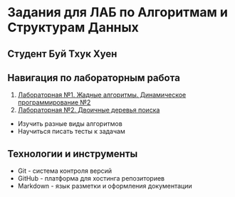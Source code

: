 # Задания для ЛАБ по Алгоритмам и Cтруктурам Данных
## Студент Буй Тхук Хуен
## Навигация по лабораторным работа
1. [Лабораторная №1. Жадные алгоритмы. Динамическое программирование №2](https://github.com/Buihuyen110/DSA_sem2/tree/daca0e224444eb31c0d0404097e050214e118fb3/Lab1)
2. [Лабораторная №2. Двоичные деревья поиска](https://github.com/Buihuyen110/DSA_sem2/tree/9468a106c4a9b635ba7e39ec0cf65cbf49dffcf9/Lab2)

+ Изучить разные виды алгоритмов
+ Научиться писать тесты к задачам

## Технологии и инструменты
+ Git - система контроля версий
+ GitHub - платформа для хостинга репозиториев
+ Markdown - язык разметки и оформления документации
